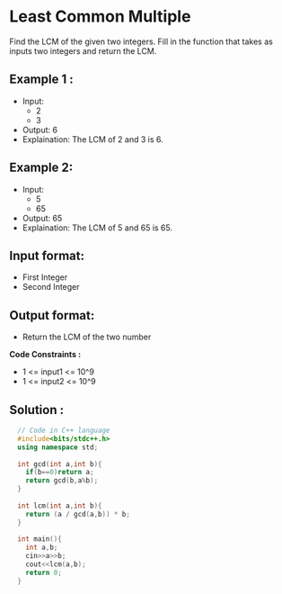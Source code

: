 # Least Common Multiple

Find the LCM of the given two integers. Fill in the function that takes as inputs two integers and return the LCM.

## Example 1 :
- Input:
  - 2
  - 3
- Output: 6
- Explaination: The LCM of 2 and 3 is 6.

## Example 2:
- Input:
  - 5
  - 65
- Output: 65
- Explaination: The LCM of 5 and 65 is 65.

## Input format:
- First Integer
- Second Integer

## Output format:
- Return the LCM of the two number

**Code Constraints :**
- 1 <= input1 <= 10^9
- 1 <= input2 <= 10^9

## Solution :

```C++
  // Code in C++ language
  #include<bits/stdc++.h>
  using namespace std;
  
  int gcd(int a,int b){
    if(b==0)return a;
    return gcd(b,a%b);
  }
  
  int lcm(int a,int b){
    return (a / gcd(a,b)) * b;
  }
  
  int main(){
    int a,b;
    cin>>a>>b;
    cout<<lcm(a,b);
    return 0;
  }
  
```
